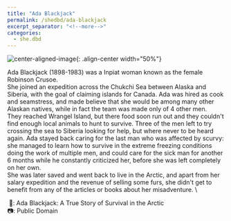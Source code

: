 ```yaml
---
title: "Ada Blackjack"
permalink: /shedbd/ada-blackjack
excerpt_separator: "<!--more-->"
categories:
  - she.dbd
---
```


![center-aligned-image](https://upload.wikimedia.org/wikipedia/commons/1/16/Ada_Blackjack_in_winter_costume.jpg){: .align-center width="50%"}

Ada Blackjack (1898-1983) was a Inpiat woman known as the female Robinson Crusoe. \
She joined an expedition across the Chukchi Sea between Alaska and Siberia, with the goal of claiming islands for Canada. Ada was hired as cook and seamstress, and made believe that she would be among many other Alaskan natives, while in fact the team was made only of 4 other men. \
They reached Wrangel Island, but there food soon run out and they couldn't find enough local animals to hunt to survive. Three of the men left to try crossing the sea to Siberia looking for help, but where never to be heard again. Ada stayed back caring for the last man who was affected by scurvy: she managed to learn how to survive in the extreme freezing conditions doing the work of multiple men, and could care for the sick man for another 6 months while he constantly criticized her, before she was left completely on her own. \
She was later saved and went back to live in the Arctic, and apart from her salary expedition and the revenue of selling some furs, she didn't get to benefit from any of the articles or books about her misadventure.⁠ \

⁠
📕: Ada Blackjack: A True Story of Survival in the Arctic⁠ \
📷: Public Domain⁠